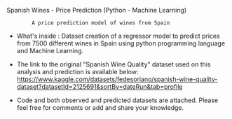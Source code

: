Spanish Wines - Price Prediction (Python - Machine Learning)

            A price prediction model of wines from Spain
 
 * What's inside : Dataset creation of  a regressor model to predict prices from 7500 different wines in Spain using python programming language and Machine Learning.
 
 * The link to the original "Spanish Wine Quality" dataset used on this analysis and prediction is available below:
 https://www.kaggle.com/datasets/fedesoriano/spanish-wine-quality-dataset?datasetId=2125691&sortBy=dateRun&tab=profile 
 
 * Code and both observed and predicted datasets are attached. Please feel free for comments or add and share your knowledge.
 
